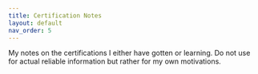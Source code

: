 ```yaml
---
title: Certification Notes
layout: default
nav_order: 5
---
```


My notes on the certifications I either have gotten or learning. Do not use for actual reliable information but rather for my own motivations.